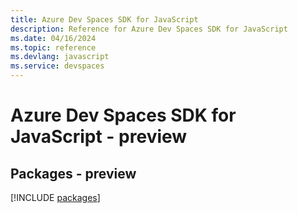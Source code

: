 ```yaml
---
title: Azure Dev Spaces SDK for JavaScript
description: Reference for Azure Dev Spaces SDK for JavaScript
ms.date: 04/16/2024
ms.topic: reference
ms.devlang: javascript
ms.service: devspaces
---
```

# Azure Dev Spaces SDK for JavaScript - preview
## Packages - preview
[!INCLUDE [packages](dev-spaces-index.md)]